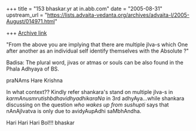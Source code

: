 +++
title = "153 bhaskar.yr at in.abb.com"
date = "2005-08-31"
upstream_url = "https://lists.advaita-vedanta.org/archives/advaita-l/2005-August/014971.html"

+++
[Archive link](https://lists.advaita-vedanta.org/archives/advaita-l/2005-August/014971.html)


"From the above you are implying that there are multiple jIva-s which One
after another as an individual self identify themselves with the Absolute
?"



Badisa: The plural word, jivas or atmas or souls can be also found in the
Phala Adhyaya of BS.

praNAms
Hare Krishna

In what context??  Kindly refer shankara's stand on multiple jIva-s in
*karmAnusmrutishbdhavidhyadhikaraNa* in 3rd adhyAya...while shankara
discussing on the question *who wakes up from sushupti* says that
nAnAjIvatva is only due to avidyAupAdhi saMbhAndha.

Hari Hari Hari Bol!!!
bhaskar



